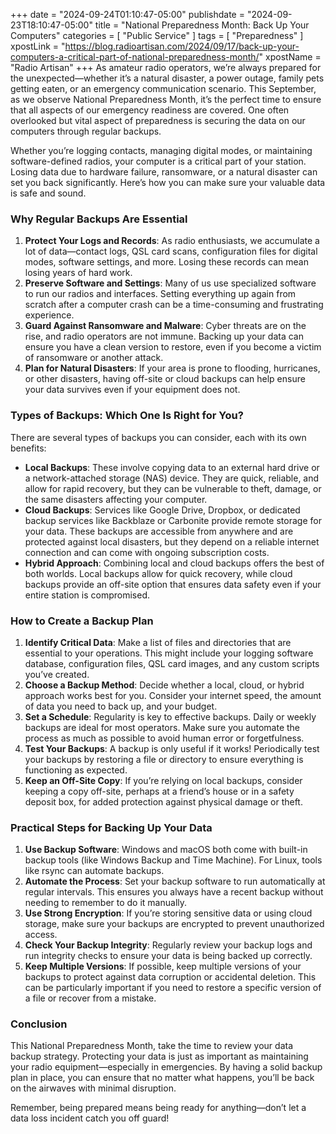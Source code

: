 +++
date = "2024-09-24T01:10:47-05:00"
publishdate = "2024-09-23T18:10:47-05:00"
title = "National Preparedness Month: Back Up Your Computers"
categories = [ "Public Service" ]
tags = [ "Preparedness" ]
xpostLink = "https://blog.radioartisan.com/2024/09/17/back-up-your-computers-a-critical-part-of-national-preparedness-month/"
xpostName = "Radio Artisan"
+++
As amateur radio operators, we’re always prepared for the
unexpected—whether it’s a natural disaster, a power outage, family
pets getting eaten, or an emergency communication scenario. This
September, as we observe National Preparedness Month, it’s the perfect
time to ensure that all aspects of our emergency readiness are covered.
One often overlooked but vital aspect of preparedness is securing the
data on our computers through regular backups.

Whether you’re logging contacts, managing digital modes, or
maintaining software-defined radios, your computer is a critical part
of your station. Losing data due to hardware failure, ransomware, or a
natural disaster can set you back significantly. Here’s how you can
make sure your valuable data is safe and sound.

### Why Regular Backups Are Essential

1. **Protect Your Logs and Records**: As radio enthusiasts, we accumulate a lot of data—contact logs, QSL card scans, configuration files for digital modes, software settings, and more. Losing these records can mean losing years of hard work.
1. **Preserve Software and Settings**: Many of us use specialized software to run our radios and interfaces. Setting everything up again from scratch after a computer crash can be a time-consuming and frustrating experience.
1. **Guard Against Ransomware and Malware**: Cyber threats are on the rise, and radio operators are not immune. Backing up your data can ensure you have a clean version to restore, even if you become a victim of ransomware or another attack.
1. **Plan for Natural Disasters**: If your area is prone to flooding, hurricanes, or other disasters, having off-site or cloud backups can help ensure your data survives even if your equipment does not.

### Types of Backups: Which One Is Right for You?

There are several types of backups you can consider, each with its own benefits:

* **Local Backups**: These involve copying data to an external hard drive or a network-attached storage (NAS) device. They are quick, reliable, and allow for rapid recovery, but they can be vulnerable to theft, damage, or the same disasters affecting your computer.
* **Cloud Backups**: Services like Google Drive, Dropbox, or dedicated backup services like Backblaze or Carbonite provide remote storage for your data. These backups are accessible from anywhere and are protected against local disasters, but they depend on a reliable internet connection and can come with ongoing subscription costs.
* **Hybrid Approach**: Combining local and cloud backups offers the best of both worlds. Local backups allow for quick recovery, while cloud backups provide an off-site option that ensures data safety even if your entire station is compromised.

### How to Create a Backup Plan

1. **Identify Critical Data**: Make a list of files and directories that are essential to your operations. This might include your logging software database, configuration files, QSL card images, and any custom scripts you’ve created.
1. **Choose a Backup Method**: Decide whether a local, cloud, or hybrid approach works best for you. Consider your internet speed, the amount of data you need to back up, and your budget.
1. **Set a Schedule**: Regularity is key to effective backups. Daily or weekly backups are ideal for most operators. Make sure you automate the process as much as possible to avoid human error or forgetfulness.
1. **Test Your Backups**: A backup is only useful if it works! Periodically test your backups by restoring a file or directory to ensure everything is functioning as expected.
1. **Keep an Off-Site Copy**: If you’re relying on local backups, consider keeping a copy off-site, perhaps at a friend’s house or in a safety deposit box, for added protection against physical damage or theft.

### Practical Steps for Backing Up Your Data

1. **Use Backup Software**: Windows and macOS both come with built-in backup tools (like Windows Backup and Time Machine). For Linux, tools like rsync can automate backups.
1. **Automate the Process**: Set your backup software to run automatically at regular intervals. This ensures you always have a recent backup without needing to remember to do it manually.
1. **Use Strong Encryption**: If you’re storing sensitive data or using cloud storage, make sure your backups are encrypted to prevent unauthorized access.
1. **Check Your Backup Integrity**: Regularly review your backup logs and run integrity checks to ensure your data is being backed up correctly.
1. **Keep Multiple Versions**: If possible, keep multiple versions of your backups to protect against data corruption or accidental deletion. This can be particularly important if you need to restore a specific version of a file or recover from a mistake.

### Conclusion

This National Preparedness Month, take the time to review your
data backup strategy. Protecting your data is just as important as
maintaining your radio equipment—especially in emergencies. By having
a solid backup plan in place, you can ensure that no matter what
happens, you’ll be back on the airwaves with minimal disruption.

Remember, being prepared means being ready for anything—don’t let a
data loss incident catch you off guard!
